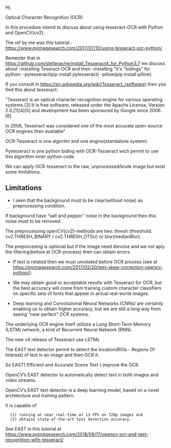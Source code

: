 Hi,

Optical Character Recognition (OCR)

In this procedure intend to discuss about using tesseract-OCR with Python and OpenCV(cv2).

The ref by me was this tutorial : https://www.pyimagesearch.com/2017/07/10/using-tesseract-ocr-python/

Remembr that in https://github.com/stefanache/install_Tesseract4_for_Python3.7 we discuss about 
   -installing Teseract-OCR and then
   -installing "it's "bidings" for python:
      -pytesseract(pip install pytesseract)
      -pillow(pip install pillow)

If you consult in https://en.wikipedia.org/wiki/Tesseract_(software) then you find this about tesseract:

"Tesseract is an optical character recognition engine for various operating systems.[3] It is free software, released under the Apache License, Version 2.0,[1][4][5] and development has been sponsored by Google since 2006.[6]

In 2006, Tesseract was considered one of the most accurate open-source OCR engines then available"

OCR-Tesseract is one algoritm and one engine(standalone system).

Pytesseract is one python biding with OCR-Tesseract wich permit to use this algorithm inner python code.

We can apply OCR-tesseract to the raw, unprocessed/brute image but exist some limitations.

   Limitations
   -----------
   
   - I seen that the background must to be clear(without noise) as preprocessing condition.
   
   If background have “salt and pepper” noise in the background then this noise must to be removed.
   
   The preprocessing openCV(cv2)-methods are two: thresh  (threshold: cv2.THRESH_BINARY  / cv2.THRESH_OTSU) or blur(medianBlur).
   
   The preprocesing is optional but if the image need denoise and we not aply the filtering(before at OCR-process) then can obtain errors.
   
   - If text is rotated then we must unrotated before OCR process
     (see at https://pyimagesearch.com/2017/02/20/text-skew-correction-opencv-python/).
     
   - We may obtain good or acceptable results with Tesseract for OCR, but the best accuracy will come from training custom character classifiers on specific sets of fonts that appear in actual real-world images.
   
   - Deep learning and Convolutional Neural Networks (CNNs) are certainly enabling us to obtain higher accuracy, but we are still a long way from seeing “near perfect” OCR systems.
   
   The underlying OCR engine itself utilizes a Long Short-Term Memory (LSTM) network, a kind of Recurrent Neural Network (RNN).
   
   The new v4 release of Tesseract use LSTMs

 The EAST text detector permit to detect the location(ROIs - Regions Of Interest) of text in an image and then OCR it.
 
 So EAST( Efficient and Accurate Scene Text ) improve the OCR.
 
 OpenCV’s EAST detector to automatically detect text in both images and video streams.
 
 OpenCV’s EAST text detector is a deep learning model, based on a novel architecture and training pattern. 
 
 It is capable of 
 
      (1) running at near real-time at 13 FPS on 720p images and 
      (2) obtains state-of-the-art text detection accuracy.
 
 See EAST in this tutorial at https://www.pyimagesearch.com/2018/09/17/opencv-ocr-and-text-recognition-with-tesseract/
